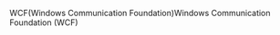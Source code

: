 <span data-ttu-id="3293c-101">WCF(Windows Communication Foundation)</span><span class="sxs-lookup"><span data-stu-id="3293c-101">Windows Communication Foundation (WCF)</span></span>